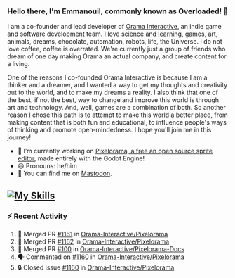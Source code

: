 ### Hello there, I'm Emmanouil, commonly known as Overloaded! 👋
I am a co-founder and lead developer of [Orama Interactive](https://www.oramainteractive.com/), an indie game and software development team. I love [science and learning](https://github.com/OverloadedOrama/KnowledgeBase), games, art, animals, dreams, chocolate, automation, robots, life, the Universe. I do not love coffee, coffee is overrated. We're currently just a group of friends who dream of one day making Orama an actual company, and create content for a living.

One of the reasons I co-founded Orama Interactive is because I am a thinker and a dreamer, and I wanted a way to get my thoughts and creativity out to the world, and to make my dreams a reality. I also think that one of the best, if not the best, way to change and improve this world is through art and technology. And, well, games are a combination of both. So another reason I chose this path is to attempt to make this world a better place, from making content that is both fun and educational, to influence people's ways of thinking and promote open-mindedness. I hope you'll join me in this journey!

- 🔭 I’m currently working on [Pixelorama, a free an open source sprite editor](https://github.com/Orama-Interactive/Pixelorama), made entirely with the Godot Engine!
- 😄 Pronouns: he/him
- 🐘 You can find me on <a rel="me" href="https://mastodon.social/@Overloaded">Mastodon</a>.

[![My Skills](https://skillicons.dev/icons?i=godot,py,cpp,cs,git,linux,html)](https://skillicons.dev)
---

### :zap: Recent Activity

<!--START_SECTION:activity-->
1. 🎉 Merged PR [#1161](https://github.com/Orama-Interactive/Pixelorama/pull/1161) in [Orama-Interactive/Pixelorama](https://github.com/Orama-Interactive/Pixelorama)
2. 🎉 Merged PR [#1162](https://github.com/Orama-Interactive/Pixelorama/pull/1162) in [Orama-Interactive/Pixelorama](https://github.com/Orama-Interactive/Pixelorama)
3. 🎉 Merged PR [#100](https://github.com/Orama-Interactive/Pixelorama-Docs/pull/100) in [Orama-Interactive/Pixelorama-Docs](https://github.com/Orama-Interactive/Pixelorama-Docs)
4. 🗣 Commented on [#1160](https://github.com/Orama-Interactive/Pixelorama/issues/1160#issuecomment-2564850107) in [Orama-Interactive/Pixelorama](https://github.com/Orama-Interactive/Pixelorama)
5. 🔒 Closed issue [#1160](https://github.com/Orama-Interactive/Pixelorama/issues/1160) in [Orama-Interactive/Pixelorama](https://github.com/Orama-Interactive/Pixelorama)
<!--END_SECTION:activity-->

<!--
**OverloadedOrama/OverloadedOrama** is a ✨ _special_ ✨ repository because its `README.md` (this file) appears on your GitHub profile.

Here are some ideas to get you started:

- 👯 I’m looking to collaborate on ...
- 🤔 I’m looking for help with ...
- 💬 Ask me about ...
- 📫 How to reach me: ...
- ⚡ Fun fact: ...
-->
